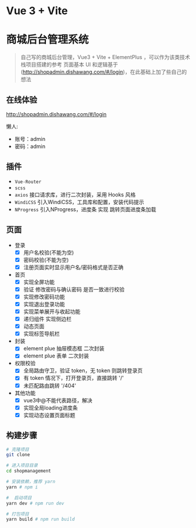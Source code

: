 # Vue 3 + Vite

# 商城后台管理系统
> 自己写的商城后台管理，Vue3  + Vite + ElementPlus ，可以作为该类技术栈项目搭建的参考
> 页面基本 UI 和逻辑基于(http://shopadmin.dishawang.com/#/login)，在此基础上加了些自己的想法

## 在线体验
http://shopadmin.dishawang.com/#/login

懒人:
* 账号：admin
* 密码：admin

## 插件
* `Vue-Router`
* `scss`
* `axios` 接口请求库，进行二次封装，采用 Hooks 风格
* `WindiCSS` 引入WindiCSS，工具库和配置，安装代码提示
* `NProgress`  引入NProgress，进度条 实现 跳转页面进度条加载

## 页面
* 登录
  - [x] 用户名校验(不能为空)
  - [x] 密码校验(不能为空)
  - [x] 注册页面实时显示用户名/密码格式是否正确
* 首页
  - [x] 实现全屏功能
  - [x] 验证 修改密码与确认密码 是否一致进行校验
  - [x] 实现修改密码功能
  - [x] 实现退出登录功能
  - [x] 实现菜单展开与收起功能
  - [x] 递归组件 实现侧边栏
  - [x] 动态页面
  - [x] 实现标签导航栏
* 封装
  - [x] element plue 抽屉模态框 二次封装
  - [x] element plue 表单 二次封装
* 权限校验
  - [x] 全局路由守卫，验证 token，无 token 则跳转登录页
  - [x] 有 token 情况下，打开登录页，直接跳转 '/'
  - [x] 未匹配路由跳转 '/404'
* 其他功能
  - [x] vue3中@不能代表路径，解决
  - [x] 实现全局loading进度条
  - [x] 实现动态设置页面标题
## 构建步骤
``` bash
# 克隆项目
git clone  

# 进入项目目录
cd shopmanagement

# 安装依赖，推荐 yarn
yarn # npm i

#  启动项目
yarn dev # npm run dev

# 打包项目
yarn build # npm run build

